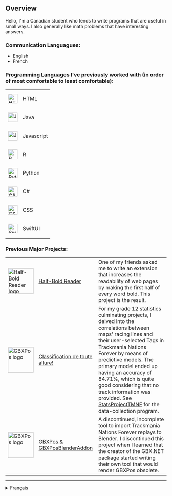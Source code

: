 ## Overview
Hello, I'm a Canadian student who tends to write programs that are useful in small ways. I also generally like math problems that have interesting answers.

### Communication Languagues:
+ English
+ French

### Programming Languages I've previously worked with (in order of most comfortable to least comfortable):

<table>
    <tr>
        <td valign="center">
            <img src="https://github.com/user-attachments/assets/e96d8ff0-947d-40bd-86ca-e79f784fae2d" alt="HTML logo" width="30"/>
        </td>
        <td>
            <p>HTML</p>
        </td>
    </tr>
    <tr>
        <td valign="center">
            <img src="https://github.com/user-attachments/assets/5fc46e70-5de2-4d3a-b871-ad606baad551" alt="Java logo" width="30"/>
        </td>
        <td>
            <p>Java</p>
        </td>
    </tr>
    <tr>
        <td valign="center">
            <img src="https://github.com/user-attachments/assets/b2de5beb-a5eb-4ac5-9e9d-1e65d2cf4a1a" alt="Javascript logo" width="30"/>
        </td>
        <td>
            <p>Javascript</p>
        </td>
    </tr>
    <tr>
        <td valign="center">
            <img src="https://github.com/user-attachments/assets/1a594c53-eb83-4600-906e-225094b36743" alt="R logo" width="30"/>
        </td>
        <td>
            <p>R</p>
        </td>
    </tr>
    <tr>
        <td valign="center">
            <img src="https://github.com/user-attachments/assets/9064270e-e62f-4258-9a6d-72c863746677" alt="Python logo" width="30"/>
        </td>
        <td>
            <p>Python</p>
        </td>
    </tr>
    <tr>
        <td valign="center">
            <img src="https://github.com/user-attachments/assets/81de25d4-2cb5-44ee-9076-abafc81d6903" alt="C# logo" width="30"/>
        </td>
        <td>
            <p>C#</p>
        </td>
    </tr>
    <tr>
        <td valign="center">
            <img src="https://github.com/user-attachments/assets/c79b9185-9d63-4022-a2a6-275fe060b27f" alt="CSS logo" width="30"/>
        </td>
        <td>
            <p>CSS</p>
        </td>
    </tr>
    <tr>
        <td valign="center">
            <img src="https://github.com/user-attachments/assets/e9b82857-6a67-400c-9755-16ff7b893e5c" alt="SwiftUI logo" width="30"/>
        </td>
        <td>
            <p>SwiftUI</p>
        </td>
    </tr>
</table>

### Previous Major Projects:

<table>
    <tr>
        <td valign="center">
            <img src="https://raw.githubusercontent.com/DarkMattrMaestro/half-bold-reader/refs/heads/main/icons/half-bold-reader1024x1024.png" alt="Half-Bold Reader logo" width="80"/>
        </td>
        <td>
            <a href="https://github.com/DarkMattrMaestro/half-bold-reader">
                Half-Bold Reader
            </a>
        </td>
        <td>
            One of my friends asked me to write an extension that increases the readability of web pages by making the first half of every word bold. This project is the result.
        </td>
    </tr>
    <tr>
        <td valign="center">
            <img src="https://github.com/user-attachments/assets/5e7a2c21-a986-4f4f-a22b-8ecc47eee590" alt="GBXPos logo" width="80"/>
        </td>
        <td>
            <a href="https://github.com/DarkMattrMaestro/stats-tmnf-quarto#readme">Classification de toute allure!</a>
        </td>
        <td>
            For my grade 12 statistics culminating projects, I delved into the correlations between maps' racing lines and their user-selected Tags in Trackmania Nations Forever by means of predictive models. The primary model ended up having an accuracy of 84.71%, which is quite good considering that no track information was provided. See <a href="https://github.com/DarkMattrMaestro/StatsProjectTMNF/blob/main/MainCodebase.ipynb">StatsProjectTMNF</a> for the data-collection program.
        </td>
    </tr>
    <tr>
        <td valign="center">
            <img src="https://github.com/user-attachments/assets/5e7a2c21-a986-4f4f-a22b-8ecc47eee590" alt="GBXPos logo" width="80"/>
        </td>
        <td>
            <a href="https://github.com/DarkMattrMaestro/GBXPosBlenderAddon">
                GBXPos & GBXPosBlenderAddon
            </a>
        </td>
        <td>
            A discontinued, incomplete tool to import Trackmania Nations Forever replays to Blender. I discontinued this project when I learned that the creator of the GBX.NET package started writing their own tool that would render GBXPos obsolete.
        </td>
    </tr>
</table>

----------------------------------------------------------------------------------------------

<details>
    <summary>Français</summary>

## Survol
Bonjour, je suis un étudiant canadien qui aime écrire des programmes qui sont utiles de manière subtile. Souvent, je me trouve également intrigué par des problèmes mathématiques ayant des solutions bien pensées.

### Languagues de communication :
+ English
+ French

### Languages de programmation avec lesquelles j'ai précédemment travaillé (en ordre du plus au moins comfortable) :

<table>
    <tr>
        <td valign="center">
            <img src="https://github.com/user-attachments/assets/e96d8ff0-947d-40bd-86ca-e79f784fae2d" alt="Logo HTML" width="30"/>
        </td>
        <td>
            <p>HTML</p>
        </td>
    </tr>
    <tr>
        <td valign="center">
            <img src="https://github.com/user-attachments/assets/5fc46e70-5de2-4d3a-b871-ad606baad551" alt="Logo Java" width="30"/>
        </td>
        <td>
            <p>Java</p>
        </td>
    </tr>
    <tr>
        <td valign="center">
            <img src="https://github.com/user-attachments/assets/b2de5beb-a5eb-4ac5-9e9d-1e65d2cf4a1a" alt="Logo Javascript" width="30"/>
        </td>
        <td>
            <p>Javascript</p>
        </td>
    </tr>
    <tr>
        <td valign="center">
            <img src="https://github.com/user-attachments/assets/1a594c53-eb83-4600-906e-225094b36743" alt="Logo R" width="30"/>
        </td>
        <td>
            <p>R</p>
        </td>
    </tr>
    <tr>
        <td valign="center">
            <img src="https://github.com/user-attachments/assets/9064270e-e62f-4258-9a6d-72c863746677" alt="Logo Python" width="30"/>
        </td>
        <td>
            <p>Python</p>
        </td>
    </tr>
    <tr>
        <td valign="center">
            <img src="https://github.com/user-attachments/assets/81de25d4-2cb5-44ee-9076-abafc81d6903" alt="Logo C#" width="30"/>
        </td>
        <td>
            <p>C#</p>
        </td>
    </tr>
    <tr>
        <td valign="center">
            <img src="https://github.com/user-attachments/assets/c79b9185-9d63-4022-a2a6-275fe060b27f" alt="Logo CSS" width="30"/>
        </td>
        <td>
            <p>CSS</p>
        </td>
    </tr>
    <tr>
        <td valign="center">
            <img src="https://github.com/user-attachments/assets/e9b82857-6a67-400c-9755-16ff7b893e5c" alt="Logo SwiftUI" width="30"/>
        </td>
        <td>
            <p>SwiftUI</p>
        </td>
    </tr>
</table>

### Projets de développement antécédents :

<table>
    <tr>
        <td valign="center">
            <img src="https://raw.githubusercontent.com/DarkMattrMaestro/half-bold-reader/refs/heads/main/icons/half-bold-reader1024x1024.png" alt="Half-Bold Reader logo" width="50px"/>
        </td>
        <td>
            <a href="https://github.com/DarkMattrMaestro/half-bold-reader">
                Half-Bold Reader
            </a>
        </td>
        <td>
            Un de mes amis m'a demandé d'écrire une extension à but d'augmenter la lisibilité de pages Web en mettant en gras la première demie de chaque mot. Ce projet en est le résultat.
        </td>
    </tr>
    <tr>
        <td valign="center">
            <img src="https://github.com/user-attachments/assets/5e7a2c21-a986-4f4f-a22b-8ecc47eee590" alt="GBXPos logo" width="80"/>
        </td>
        <td>
            <a href="https://github.com/DarkMattrMaestro/stats-tmnf-quarto#readme">Classification de toute allure!</a>
        </td>
        <td>
            Pour mon projet d'envergure dans mon cours de statistiques de 12ème année, j'ai exploré les corrélations entre le cheminement de voitures dans des circuits et leur Étiquette assigné, dans Trackmania Nations Forever, par moyen de modèles prédictifs. Le modèle principal a une exactitude de 84,71%, ce qui est plutôt bon considérant qu'aucun renseignement du circuit n'est fourni. Voyez <a href="https://github.com/DarkMattrMaestro/StatsProjectTMNF/blob/main/MainCodebase.ipynb">StatsProjectTMNF</a> pour le programme de collection de données.
        </td>
    </tr>
    <tr>
        <td valign="center">
            <img src="https://github.com/user-attachments/assets/5e7a2c21-a986-4f4f-a22b-8ecc47eee590" alt="GBXPos logo" width="80"/>
        </td>
        <td>
            <a href="https://github.com/DarkMattrMaestro/GBXPosBlenderAddon">
                GBXPos & GBXPosBlenderAddon
            </a>
        </td>
        <td>
            Un outil abandonné et incomplet à but d'importer des rediffusions de Trackmania Nations Forever dans Blender. Le projet a été abandonné quand il est venu à mon attention que le créateur du package GBX.NET débutait l'écriture d'un outil qui renderait GBXPos obsolète.
        </td>
    </tr>
</table>

</details>
